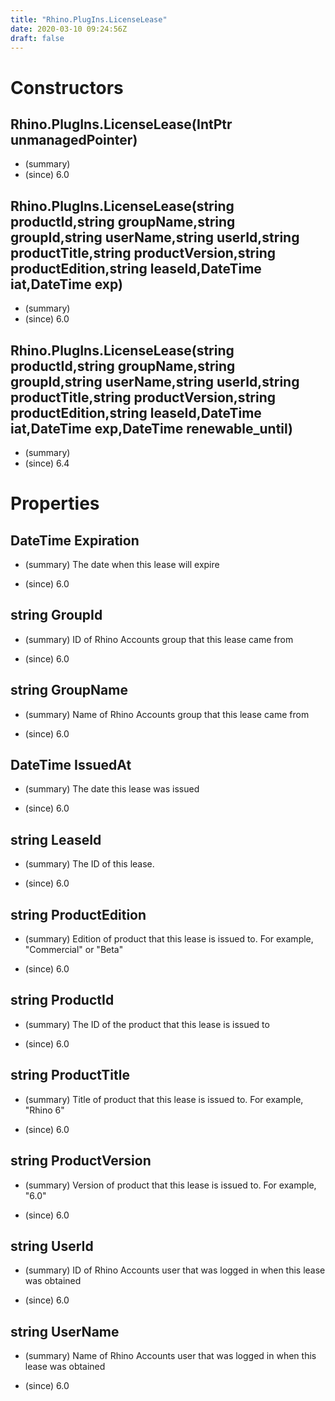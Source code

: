 ```yaml
---
title: "Rhino.PlugIns.LicenseLease"
date: 2020-03-10 09:24:56Z
draft: false
---
```


# Constructors
## Rhino.PlugIns.LicenseLease(IntPtr unmanagedPointer)
- (summary) 
- (since) 6.0
## Rhino.PlugIns.LicenseLease(string productId,string groupName,string groupId,string userName,string userId,string productTitle,string productVersion,string productEdition,string leaseId,DateTime iat,DateTime exp)
- (summary) 
- (since) 6.0
## Rhino.PlugIns.LicenseLease(string productId,string groupName,string groupId,string userName,string userId,string productTitle,string productVersion,string productEdition,string leaseId,DateTime iat,DateTime exp,DateTime renewable_until)
- (summary) 
- (since) 6.4
# Properties
## DateTime Expiration
- (summary) 
     The date when this lease will expire
     
- (since) 6.0
## string GroupId
- (summary) 
     ID of Rhino Accounts group that this lease came from
     
- (since) 6.0
## string GroupName
- (summary) 
     Name of Rhino Accounts group that this lease came from
     
- (since) 6.0
## DateTime IssuedAt
- (summary) 
     The date this lease was issued
     
- (since) 6.0
## string LeaseId
- (summary) 
     The ID of this lease. 
     
- (since) 6.0
## string ProductEdition
- (summary) 
     Edition of product that this lease is issued to. For example, "Commercial" or "Beta"
     
- (since) 6.0
## string ProductId
- (summary) 
     The ID of the product that this lease is issued to
     
- (since) 6.0
## string ProductTitle
- (summary) 
     Title of product that this lease is issued to. For example, "Rhino 6"
     
- (since) 6.0
## string ProductVersion
- (summary) 
     Version of product that this lease is issued to. For example, "6.0"
     
- (since) 6.0
## string UserId
- (summary) 
     ID of Rhino Accounts user that was logged in when this lease was obtained
     
- (since) 6.0
## string UserName
- (summary) 
     Name of Rhino Accounts user that was logged in when this lease was obtained
     
- (since) 6.0
